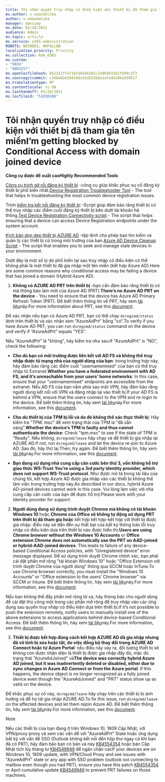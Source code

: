 ```yaml
---
title: Tôi nhận quyền truy nhập có điều kiện với thiết bị đã tham gia tên miền
ms.author: v-smandalika
author: v-smandalika
manager: dansimp
ms.date: 03/20/2021
audience: Admin
ms.topic: article
ms.service: o365-administration
ROBOTS: NOINDEX, NOFOLLOW
localization_priority: Priority
ms.collection: Adm_O365
ms.custom:
- "9834"
- "9003257"
ms.openlocfilehash: 052311ffe71bcb65de2b5c2a964932b1fb99c373
ms.sourcegitcommit: c34ba92e19419dcb2d251b8a1afe4d180a939617
ms.translationtype: MT
ms.contentlocale: vi-VN
ms.lasthandoff: 03/20/2021
ms.locfileid: "51038108"
---
```

# <a name="im-getting-blocked-by-conditional-access-with-domain-joined-device"></a><span data-ttu-id="25ed1-102">Tôi nhận quyền truy nhập có điều kiện với thiết bị đã tham gia tên miền</span><span class="sxs-lookup"><span data-stu-id="25ed1-102">I’m getting blocked by Conditional Access with domain joined device</span></span>

<span data-ttu-id="25ed1-103">**Công cụ được đề xuất cao**</span><span class="sxs-lookup"><span data-stu-id="25ed1-103">**Highly Recommended Tools**</span></span>

<span data-ttu-id="25ed1-104">[Công cụ trình gỡ rối đăng ký thiết bị](https://docs.microsoft.com/samples/azure-samples/dsregtool/dsregtool/) -công cụ giúp khắc phục sự cố đăng ký thiết bị phổ biến nhất.</span><span class="sxs-lookup"><span data-stu-id="25ed1-104">[Device Registration Troubleshooter Tool](https://docs.microsoft.com/samples/azure-samples/dsregtool/dsregtool/) - The tool that helps in troubleshooting the most common device registration issues.</span></span>

<span data-ttu-id="25ed1-105">Trình [kiểm tra kết nối đăng ký thiết bị](https://docs.microsoft.com/samples/azure-samples/testdeviceregconnectivity/testdeviceregconnectivity/) -Script giúp đảm bảo rằng thiết bị có thể truy nhập các điểm cuối đăng ký thiết bị bên dưới tài khoản hệ thống.</span><span class="sxs-lookup"><span data-stu-id="25ed1-105">[Test Device Registration Connectivity script](https://docs.microsoft.com/samples/azure-samples/testdeviceregconnectivity/testdeviceregconnectivity/) - The script that helps ensuring that a device can access Device Registration endpoints under the system account.</span></span>

<span data-ttu-id="25ed1-106">[Kịch bản dọn dẹp thiết bị AZURE AD](https://github.com/mzmaili/AzureADDeviceCleanup) -tập lệnh cho phép bạn tìm kiếm và quản lý các thiết bị cũ trong môi trường của bạn.</span><span class="sxs-lookup"><span data-stu-id="25ed1-106">[Azure AD Device Cleanup Script](https://github.com/mzmaili/AzureADDeviceCleanup) - The script that enables you to seek and manage stale devices in your environment.</span></span>

<span data-ttu-id="25ed1-107">Dưới đây là một số lý do phổ biến tại sao truy nhập có điều kiện có thể không phải là một thiết bị đã gia nhập một tên miền (kết hợp Azure AD).</span><span class="sxs-lookup"><span data-stu-id="25ed1-107">Here are some common reasons why conditional access may be failing a device that has joined a domain (Hybrid Azure AD).</span></span>

1. <span data-ttu-id="25ed1-108">**Không có AZURE AD PRT trên thiết bị** -bạn cần đảm bảo rằng thiết bị có mã thông báo làm mới của Azure AD (PRT).</span><span class="sxs-lookup"><span data-stu-id="25ed1-108">**There’s no Azure AD PRT on the device** - You need to ensure that the device has Azure AD Primary Refresh Token (PRT).</span></span> <span data-ttu-id="25ed1-109">Để biết thêm thông tin về PRT, hãy xem [tài liệu](https://docs.microsoft.com/azure/active-directory/devices/concept-primary-refresh-token)này.</span><span class="sxs-lookup"><span data-stu-id="25ed1-109">For more information about PRT, see this [document](https://docs.microsoft.com/azure/active-directory/devices/concept-primary-refresh-token).</span></span>

<span data-ttu-id="25ed1-110">Để xác nhận nếu bạn có Azure AD PRT, bạn có thể chạy `dsregcmd/status` lệnh trên thiết bị và xác nhận xem "AzureAdPrt" bằng "có".</span><span class="sxs-lookup"><span data-stu-id="25ed1-110">To verify if you have Azure AD PRT, you can run `dsregcmd/status` command on the device and verify if “AzureAdPrt” equals “YES”.</span></span>

<span data-ttu-id="25ed1-111">Nếu "AzureAdPrt" là "không", hãy kiểm tra như sau:</span><span class="sxs-lookup"><span data-stu-id="25ed1-111">If "AzureAdPrt" is "NO", check the following:</span></span>

- <span data-ttu-id="25ed1-112">**Cho dù bạn có môi trường được liên kết với AD FS và không thể truy nhập được từ mạng nhà của người dùng của bạn**: trong trường hợp này, hãy đảm bảo rằng các điểm cuối "usernamemixed" của bạn có thể truy nhập từ Extranet.</span><span class="sxs-lookup"><span data-stu-id="25ed1-112">**Whether you have a federated environment with AD FS, and it’s unreachable from your users’ home networks**: In this case, ensure that your "usernamemixed" endpoints are accessible from the extranet.</span></span> <span data-ttu-id="25ed1-113">Nếu AD FS của bạn nằm phía sau một VPN, hãy đảm bảo rằng người dùng kết nối với VPN và đăng nhập lại vào thiết bị.</span><span class="sxs-lookup"><span data-stu-id="25ed1-113">If your AD FS is behind a VPN, ensure that the users connect to the VPN and re-login to the device.</span></span> <span data-ttu-id="25ed1-114">Để biết thêm thông tin, hãy xem [tài liệu](https://docs.microsoft.com/azure/active-directory/devices/hybrid-azuread-join-federated-domains)này.</span><span class="sxs-lookup"><span data-stu-id="25ed1-114">For more information, see this [document](https://docs.microsoft.com/azure/active-directory/devices/hybrid-azuread-join-federated-domains).</span></span>

- <span data-ttu-id="25ed1-115">**Cho dù thiết bị của TPM bị lỗi và do đó không thể xác thực thiết bị**: Hãy kiểm tra "TPM. msc" để xem trạng thái của TPM là "đã sẵn sàng".</span><span class="sxs-lookup"><span data-stu-id="25ed1-115">**Whether the device’s TPM is faulty and thus cannot authenticate the device**: Check "tpm.msc" to see if the state of TPM is "Ready".</span></span> <span data-ttu-id="25ed1-116">Nếu không, `dsregcmd/leave` hãy chạy và để thiết bị gia nhập lại AZURE AD.</span><span class="sxs-lookup"><span data-stu-id="25ed1-116">If not, run `dsregcmd/leave` and let the device re-join to Azure AD.</span></span> <span data-ttu-id="25ed1-117">Sau đó, hãy thử lại.</span><span class="sxs-lookup"><span data-stu-id="25ed1-117">Then, try again.</span></span> <span data-ttu-id="25ed1-118">Để biết thêm thông tin, hãy xem [tài liệu](https://docs.microsoft.com/azure/active-directory/devices/troubleshoot-device-dsregcmd#sso-state)này.</span><span class="sxs-lookup"><span data-stu-id="25ed1-118">For more information, see this [document](https://docs.microsoft.com/azure/active-directory/devices/troubleshoot-device-dsregcmd#sso-state).</span></span>

- <span data-ttu-id="25ed1-119">**Bạn đang sử dụng nhà cung cấp căn cước bên thứ 3, vốn không hỗ trợ giao thức WS-Trust**.</span><span class="sxs-lookup"><span data-stu-id="25ed1-119">**You’re using a 3rd party identity provider, which does not support WS-Trust protocol**.</span></span> <span data-ttu-id="25ed1-120">Như được mô tả trong tài liệu của chúng tôi, kết hợp Azure AD được gia nhập vào các thiết bị không thể làm việc trong trường hợp này.</span><span class="sxs-lookup"><span data-stu-id="25ed1-120">As described in our docs, hybrid Azure AD-joined devices cannot work in this case.</span></span> <span data-ttu-id="25ed1-121">Vui lòng làm việc với nhà cung cấp căn cước của bạn để được hỗ trợ.</span><span class="sxs-lookup"><span data-stu-id="25ed1-121">Please work with your Identity provider for support.</span></span>

2. <span data-ttu-id="25ed1-122">**Người dùng đang sử dụng trình duyệt Chrome mà không có tài khoản Windows 10** hoặc **Chrome của Office sẽ không tự động sử dụng PRT trên thiết bị đã tham gia hoặc** kết hợp kết hợp-kết hợp với thiết bị được gia nhập: điều này sẽ dẫn đến sự thất bại của bất kỳ thông báo lỗi truy nhập có điều kiện dựa trên thiết bị nào được hiển thị.</span><span class="sxs-lookup"><span data-stu-id="25ed1-122">**Users are using Chrome browser without the Windows 10 Accounts** or **Office extension Chrome does not automatically use the PRT on AAD-joined or hybrid-AAD-joined devices**: This leads to failure of any device-based Conditional Access policies, with “Unregistered device” error message displayed.</span></span> <span data-ttu-id="25ed1-123">Để sử dụng trình duyệt Chrome chính xác, bạn phải cài đặt phần mở rộng "tài khoản Windows 10" hoặc "Office Extension với trình duyệt Chrome của người dùng" thông qua SCCM hoặc InTune.</span><span class="sxs-lookup"><span data-stu-id="25ed1-123">To use Chrome browser correctly, you must install the “Windows 10 Accounts” or "Office extension to the users’ Chrome browser" via SCCM or Intune.</span></span> <span data-ttu-id="25ed1-124">Để biết thêm thông tin, hãy xem [tài liệu](https://docs.microsoft.com/azure/active-directory/conditional-access/concept-conditional-access-conditions#chrome-support)này.</span><span class="sxs-lookup"><span data-stu-id="25ed1-124">For more information, see this [document](https://docs.microsoft.com/azure/active-directory/conditional-access/concept-conditional-access-conditions#chrome-support).</span></span>

<span data-ttu-id="25ed1-125">Nếu bạn không thể đẩy phần mở rộng từ xa, hãy thông báo cho người dùng để cài đặt thủ công một trong các phần mở rộng để truy nhập vào các ứng dụng sau quyền truy nhập có điều kiện dựa trên thiết bị.</span><span class="sxs-lookup"><span data-stu-id="25ed1-125">If it’s not possible to push the extension remotely, notify users to manually install one of the above extensions to access applications behind device-based Conditional Access.</span></span> <span data-ttu-id="25ed1-126">Để biết thêm thông tin, hãy xem [tài liệu](https://docs.microsoft.com/azure/active-directory/conditional-access/require-managed-devices#prerequisites)này.</span><span class="sxs-lookup"><span data-stu-id="25ed1-126">For more information, see this [document](https://docs.microsoft.com/azure/active-directory/conditional-access/require-managed-devices#prerequisites).</span></span>

3. <span data-ttu-id="25ed1-127">**Thiết bị được kết hợp đúng cách kết hợp AZURE AD đã gia nhập nhưng đã vô tình bị xóa hoặc tắt, do việc đồng bộ thay đổi trong AZURE AD Connect hoặc từ Azure Portal**: nếu điều này xảy ra, đối tượng thiết bị sẽ không còn được nhận diện là thiết bị được gia nhập đầy đủ, mặc dù trạng thái "AzureAdJoined" và</span><span class="sxs-lookup"><span data-stu-id="25ed1-127">**The device was correctly hybrid Azure AD joined, but it was inadvertently deleted or disabled, either due to sync changes in Azure AD Connect or from the Azure portal**: If this happens, the device object is no longer recognized as a fully joined device even though the "AzureAdJoined" and "PRT" status show up as valid on the device.</span></span>

<span data-ttu-id="25ed1-128">Để khắc phục sự cố này, `dsregcmd/leave` hãy chạy trên các thiết bị bị ảnh hưởng và để họ tái gia nhập AZURE AD.</span><span class="sxs-lookup"><span data-stu-id="25ed1-128">To fix this issue, run `dsregcmd/leave` on the affected devices and let them rejoin Azure AD.</span></span> <span data-ttu-id="25ed1-129">Để biết thêm thông tin, hãy xem [tài liệu](https://docs.microsoft.com/azure/active-directory/devices/faq#q-why-do-my-users-see-an-error-message-saying-your-organization-has-deleted-the-device-or-your-organization-has-disabled-the-device-on-their-windows-10-devices)này.</span><span class="sxs-lookup"><span data-stu-id="25ed1-129">For more information, see this [document](https://docs.microsoft.com/azure/active-directory/devices/faq#q-why-do-my-users-see-an-error-message-saying-your-organization-has-deleted-the-device-or-your-organization-has-disabled-the-device-on-their-windows-10-devices).</span></span>

> [!NOTE]
> <span data-ttu-id="25ed1-130">Nếu các thiết bị của bạn đang ở trên Windows 10, 1809 Cập Nhật, với VPN/proxy proxy và xem các vấn đề với "AzureAdPrt" State hoặc ứng dụng bất kỳ với vấn đề SSO (Outlook không kết nối đến hộp thư ngay cả khi bạn đã có PRT), hãy đảm bảo bạn có bản vá này [KB4554354](https://support.microsoft.com/topic/march-30-2020-kb4554354-os-build-17763-1132-deaba49b-4b29-55b9-caee-3e2d87dd75a2) hoặc bản Cập Nhật tích lũy tháng tư [KB4549949](https://support.microsoft.com/topic/april-14-2020-kb4549949-os-build-17763-1158-76d9a3af-b20b-8996-bd4d-7b50c505fda6) để ngăn chặn các</span><span class="sxs-lookup"><span data-stu-id="25ed1-130">If your devices are on Windows 10, 1809 update, with VPN/Cloud Proxy and see issues with "AzureAdPrt" state or any app with SSO problem (outlook not connecting to mailbox even though you had PRT), ensure you have this patch [KB4554354](https://support.microsoft.com/topic/march-30-2020-kb4554354-os-build-17763-1132-deaba49b-4b29-55b9-caee-3e2d87dd75a2) or April cumulative update [KB4549949](https://support.microsoft.com/topic/april-14-2020-kb4549949-os-build-17763-1158-76d9a3af-b20b-8996-bd4d-7b50c505fda6) to prevent PRT failures on those machines.</span></span>

















